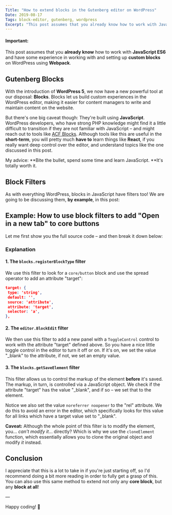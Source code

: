 ```yaml
---
Title: "How to extend blocks in the Gutenberg editor on WordPress"
Date: 2019-08-17
Tags: block-editor, gutenberg, wordpress
Excerpt: "This post assumes that you already know how to work with JavaScript ES6 and have some experience in working with and setting up custom blocks on WordPress using Webpack."
---
```


#### **Important:**

This post assumes that you **already know** how to work with **JavaScript ES6** and have some experience in working with and setting up **custom blocks** on WordPress using **Webpack**.

## Gutenberg Blocks

With the introduction of **WordPress 5**, we now have a new powerful tool at our disposal: **Blocks**. Blocks let us build custom experiences in the WordPress editor, making it easier for content managers to write and maintain content on the website.

But there's one big caveat though: They're built using **JavaScript**. WordPress developers, who have strong PHP knowledge might find it a little difficult to transition if they are not familiar with JavaScript – and might reach out to tools like [ACF Blocks](https://www.advancedcustomfields.com/resources/blocks/). Although tools like this are useful in the **short-term**, you will pretty much **have to** learn things like **React**, if you really want deep control over the editor, and understand topics like the one discussed in this post.

My advice: **Bite the bullet, spend some time and learn JavaScript. **It's totally worth it.

## Block Filters

As with everything WordPress, blocks in JavaScript have filters too! We are going to be discussing them, **by example**, in this post:

## Example: How to use block filters to add "Open in a new tab" to core buttons

Let me first show you the full source code – and then break it down below:

### Explanation

#### 1. The `blocks.registerBlockType` filter

We use this filter to look for a `core/button` block and use the spread operator to add an attribute "target":

```json
target: {
 type: 'string',
 default: '',
 source: 'attribute',
 attribute: 'target',
 selector: 'a',
},
```

#### 2. The `editor.BlockEdit` filter

We then use this filter to add a new panel with a `ToggleControl` control to work with the attribute "target" defined above. So you have a nice little toggle control in the editor to turn it off or on. If it's on, we set the value "_blank" to the attribute, if not, we set an empty value.

#### 3. The `blocks.getSaveElement` filter

This filter allows us to control the markup of the element **before** it's saved. The markup, in turn, is controlled via a JavaScript object. We check if the attribute "target" has the value "_blank", and if so – we set that to the element.

Notice we also set the value `noreferrer noopener` to the "rel" attribute. We do this to avoid an error in the editor, which specifically looks for this value for all links which have a target value set to "_blank".

**Caveat:** Although the whole point of this filter is to modify the element, you... *can't modify it*... directly? Which is why we use the `cloneElement` function, which essentially allows you to clone the original object and modify *it* instead.

## Conclusion

I appreciate that this is a lot to take in if you're just starting off, so I'd recommend doing a bit more reading in order to fully get a grasp of this. You can also use this same method to extend not only any **core block**, but any **block at all**!

—

Happy coding! 🙂 